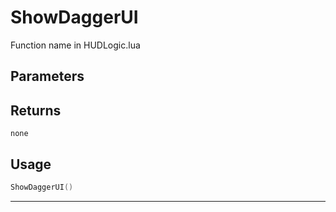 # ShowDaggerUI
Function name in HUDLogic.lua
## Parameters

## Returns
`none`
## Usage
```lua
ShowDaggerUI()
```
---
